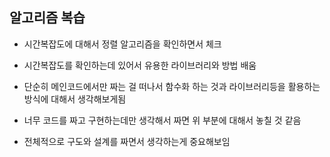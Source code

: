 ## 알고리즘 복습
- 시간복잡도에 대해서 정렬 알고리즘을 확인하면서 체크
- 시간복잡도를 확인하는데 있어서 유용한 라이브러리와 방법 배움

- 단순히 메인코드에서만 짜는 걸 떠나서 함수화 하는 것과 라이브러리등을 활용하는 방식에 대해서 생각해보게됨
- 너무 코드를 짜고 구현하는데만 생각해서 짜면 위 부분에 대해서 놓칠 것 같음
- 전체적으로 구도와 설계를 짜면서 생각하는게 중요해보임
